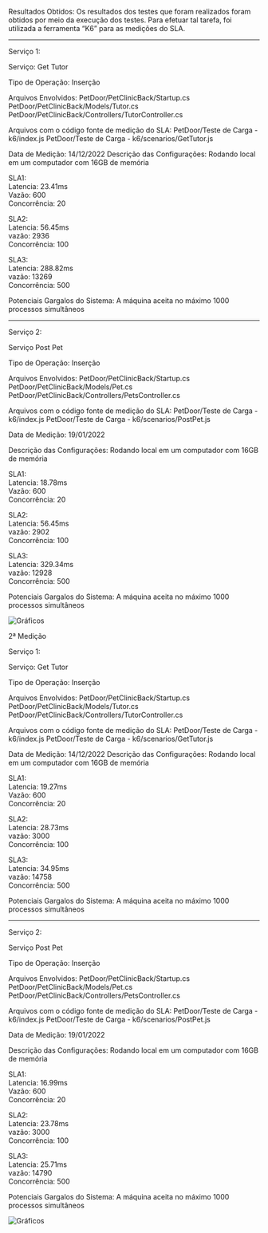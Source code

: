 Resultados Obtidos:
	Os resultados dos testes que foram realizados foram obtidos por meio da execução dos testes. Para efetuar tal tarefa, foi utilizada a ferramenta “K6” para as medições do SLA.

-------------------------------------------------------------------------------------------------------------------------------------------------------

Serviço 1:

Serviço: Get Tutor

Tipo de Operação: Inserção

Arquivos Envolvidos:	PetDoor/PetClinicBack/Startup.cs
			PetDoor/PetClinicBack/Models/Tutor.cs   
			PetDoor/PetClinicBack/Controllers/TutorController.cs


Arquivos com o código fonte de medição do SLA:	PetDoor/Teste de Carga - k6/index.js 
 						PetDoor/Teste de Carga - k6/scenarios/GetTutor.js 

Data de Medição: 14/12/2022
Descrição das Configurações: Rodando local em um computador com 16GB de memória

SLA1: <br />
Latencia: 23.41ms <br />
Vazão: 600 <br />
Concorrência: 20 <br />

SLA2:  <br />
Latencia: 56.45ms <br />
vazão: 2936 <br />
Concorrência: 100 <br />

SLA3:  <br />
Latencia: 288.82ms <br />
vazão: 13269 <br />
Concorrência: 500 <br />

Potenciais Gargalos do Sistema: A máquina aceita no máximo 1000 processos simultâneos

-------------------------------------------------------------------------------------------------------------------------------------------------------

Serviço 2:

Serviço Post Pet

Tipo de Operação: Inserção

Arquivos Envolvidos:	PetDoor/PetClinicBack/Startup.cs
			PetDoor/PetClinicBack/Models/Pet.cs   
			PetDoor/PetClinicBack/Controllers/PetsController.cs
			
Arquivos com o código fonte de medição do SLA:	PetDoor/Teste de Carga - k6/index.js 
						PetDoor/Teste de Carga - k6/scenarios/PostPet.js

Data de Medição: 19/01/2022

Descrição das Configurações: Rodando local em um computador com 16GB de memória

SLA1:  <br />
Latencia: 18.78ms <br />
Vazão: 600 <br />
Concorrência: 20 <br />

SLA2: <br />
Latencia: 56.45ms <br />
vazão: 2902 <br />
Concorrência: 100 <br />

SLA3:  <br />
Latencia: 329.34ms <br />
vazão: 12928 <br />
Concorrência: 500 <br />

Potenciais Gargalos do Sistema: A máquina aceita no máximo 1000 processos simultâneos

![Gráficos](https://i.imgur.com/7vNXTKf.png)

2ª Medição

Serviço 1:

Serviço: Get Tutor

Tipo de Operação: Inserção

Arquivos Envolvidos:	PetDoor/PetClinicBack/Startup.cs
			PetDoor/PetClinicBack/Models/Tutor.cs   
			PetDoor/PetClinicBack/Controllers/TutorController.cs


Arquivos com o código fonte de medição do SLA:	PetDoor/Teste de Carga - k6/index.js 
 						PetDoor/Teste de Carga - k6/scenarios/GetTutor.js 

Data de Medição: 14/12/2022
Descrição das Configurações: Rodando local em um computador com 16GB de memória

SLA1: <br />
Latencia: 19.27ms <br />
Vazão: 600 <br />
Concorrência: 20 <br />

SLA2:  <br />
Latencia: 28.73ms <br />
vazão: 3000 <br />
Concorrência: 100 <br />

SLA3:  <br />
Latencia: 34.95ms <br />
vazão: 14758 <br />
Concorrência: 500 <br />

Potenciais Gargalos do Sistema: A máquina aceita no máximo 1000 processos simultâneos

-------------------------------------------------------------------------------------------------------------------------------------------------------

Serviço 2:

Serviço Post Pet

Tipo de Operação: Inserção

Arquivos Envolvidos:	PetDoor/PetClinicBack/Startup.cs
			PetDoor/PetClinicBack/Models/Pet.cs   
			PetDoor/PetClinicBack/Controllers/PetsController.cs
			
Arquivos com o código fonte de medição do SLA:	PetDoor/Teste de Carga - k6/index.js 
						PetDoor/Teste de Carga - k6/scenarios/PostPet.js

Data de Medição: 19/01/2022

Descrição das Configurações: Rodando local em um computador com 16GB de memória

SLA1:  <br />
Latencia: 16.99ms <br />
Vazão: 600 <br />
Concorrência: 20 <br />

SLA2: <br />
Latencia: 23.78ms <br />
vazão: 3000 <br />
Concorrência: 100 <br />

SLA3:  <br />
Latencia: 25.71ms <br />
vazão: 14790 <br />
Concorrência: 500 <br />

Potenciais Gargalos do Sistema: A máquina aceita no máximo 1000 processos simultâneos

![Gráficos](https://i.imgur.com/BfuHvrq.png)
